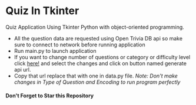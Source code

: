 # Quiz In Tkinter
Quiz Application Using Tkinter Python with object-oriented programming.
- All the question data are requested using Open Trivia DB api so make sure to connect to network before running application
- Run main.py to launch application
- If you want to change number of questions or category or difficulty level click [here!](https://opentdb.com/api_config.php) and select the changes and click on button named    generate api url.
- Copy that url replace that with one in data.py file.
<em>Note: Don't make changes in Type of Question and Encoding to run program perfectly</em>

#### Don't Forget to Star this Repository
